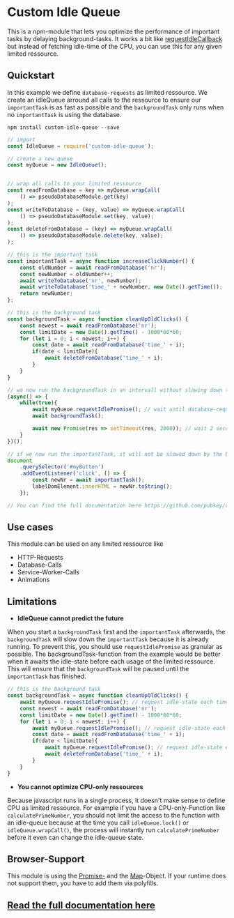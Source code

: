 # Custom Idle Queue

This is a npm-module that lets you optimize the performance of important tasks by delaying background-tasks. It works a bit like [requestIdleCallback](https://developer.mozilla.org/de/docs/Web/API/Window/requestIdleCallback) but instead of fetching idle-time of the CPU, you can use this for any given limited ressource.

## Quickstart

In this example we define `database-requests` as limited ressource. We create an idleQueue arround all calls to the ressource to ensure our `importantTask` is as fast as possible and the `backgroundTask` only runs when no `importantTask` is using the database.

`npm install custom-idle-queue --save`

```javascript
// import
const IdleQueue = require('custom-idle-queue');

// create a new queue
const myQueue = new IdleQueue();


// wrap all calls to your limited ressource
const readFromDatabase = key => myQueue.wrapCall(
    () => pseudoDatabaseModule.get(key)
);
const writeToDatabase = (key, value) => myQueue.wrapCall(
    () => pseudoDatabaseModule.set(key, value);
);
const deleteFromDatabase = (key) => myQueue.wrapCall(
    () => pseudoDatabaseModule.delete(key, value);
);

// this is the important task
const importantTask = async function increaseClickNumber() {
    const oldNumber = await readFromDatabase('nr');
    const newNumber = oldNumber++;
    await writeToDatabase('nr', newNumber);
    await writeToDatabase('time_' + newNumber, new Date().getTime());
    return newNumber;
};

// this is the background task
const backgroundTask = async function cleanUpOldClicks() {
    const newest = await readFromDatabase('nr');
    const limitDate = new Date().getTime() - 1000*60*60;
    for (let i = 0; i < newest; i++) {
        const date = await readFromDatabase('time_' + i);
        if(date < limitDate){
            await deleteFromDatabase('time_' + i);
        }
    }
}

// we now run the backgroundTask in an intervall without slowing down the importantTask
(async() => {
    while(true){
        await myQueue.requestIdlePromise(); // wait until database-requests in idle
        await backgroundTask();

        await new Promise(res => setTimeout(res, 2000)); // wait 2 seconds
    }
})();

// if we now run the importantTask, it will not be slowed down by the backgroundTask
document
    .querySelector('#myButton')
    .addEventListener('click', () => {
        const newNr = await importantTask();
        labelDomElement.innerHTML = newNr.toString();
    });

// You can find the full documentation here https://github.com/pubkey/custom-idle-queue/blob/master/docs.md

```

## Use cases
This module can be used on any limited ressource like

- HTTP-Requests
- Database-Calls
- Service-Worker-Calls
- Animations

## Limitations

- **IdleQueue cannot predict the future**

When you start a `backgroundTask` first and the `importantTask` afterwards, the `backgroundTask` will slow down the `importantTask` because it is already running. To prevent this, you should use `requestIdlePromise` as granular as possible. The backgroundTask-function from the example would be better when it awaits the idle-state before each usage of the limited ressource. This will ensure that the `backgroundTask` will be paused until the `importantTask` has finished.

```js
// this is the background task
const backgroundTask = async function cleanUpOldClicks() {
    await myQueue.requestIdlePromise(); // request idle-state each time
    const newest = await readFromDatabase('nr');
    const limitDate = new Date().getTime() - 1000*60*60;
    for (let i = 0; i < newest; i++) {
        await myQueue.requestIdlePromise(); // request idle-state each time
        const date = await readFromDatabase('time_' + i);
        if(date < limitDate){
            await myQueue.requestIdlePromise(); // request idle-state each time
            await deleteFromDatabase('time_' + i);
        }
    }
}
```

- **You cannot optimize CPU-only ressources**

Because javascript runs in a single process, it doesn't make sense to define CPU as limited ressource. For example if you have a CPU-only-Function like `calculatePrimeNumber`, you should not limit the access to the function with an idle-queue because at the time you call `idleQueue.lock()` or `idleQueue.wrapCall()`, the process will instantly run `calculatePrimeNumber` before it even can change the idle-queue state.



## Browser-Support

This module is using the [Promise-](https://developer.mozilla.org/de/docs/Web/JavaScript/Reference/Global_Objects/Promise) and the [Map](https://developer.mozilla.org/de/docs/Web/JavaScript/Reference/Global_Objects/Map)-Object. If your runtime does not support them, you have to add them via polyfills.

## [Read the full documentation here](https://github.com/pubkey/custom-idle-queue/blob/master/docs.md) 
